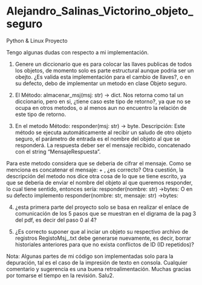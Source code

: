# Alejandro_Salinas_Victorino_objeto_seguro
Python &amp; Linux Proyecto

Tengo algunas dudas con respecto a mi implementación. 

1) Genere un diccionario que es para colocar las llaves publicas de todos los objetos, de momento solo es parte estructural aunque podria ser un obejto. ¿Es valida esta implementación para el cambio de llaves?, o en su defecto, debo de implementar un metodo en clase Objeto seguro.

2) El Método: almacenar_msj(msj: str) -> dict.   Nos retorna como tal un diccionario, pero en si, ¿tiene caso este tipo de retorno?, ya que no se ocupa en otros metodos, o al menos aun no encuentro la relación de este tipo de retorno. 

3) En el metodo Método: responder(msj: str) -> byte. Descripción: Este método se ejecuta automáticamente al recibir un saludo de otro objeto seguro, el parámetro de entrada es el nombre del objeto al que se responderá. La respuesta deber ser el mensaje recibido, concatenado con el string “MensajeRespuesta”.

Para este metodo considera que se deberia de cifrar el mensaje. Como se menciona es concatenar el mensaje: <saludo descifrado> + <MensajeRespuesta>, ¿es correcto?
  Otra cuestión, la descripción del metodo nos dice otra cosa de lo que se tiene escrito, ya que se deberia de enviar el nombre del objeto al que queremos responder, lo cual tiene sentido, entonces sería: responder(nombre: str) ->bytes: 
  O en su defecto implemento responder(nombre: str, mensaje: str) ->bytes:
  
4) ¿esta primera parte del proyecto solo se basa en realizar el enlace de comunicación de los 5 pasos que se muestran en el digrama de la pag 3 del pdf, es decir del paso 0 al 4?
  
5) ¿Es correcto suponer que al inciar un objeto su respectivo archivo de registros RegistoMsj_<NombredelObjetoSeguro>.txt debe generarse nuevamente, es decir, borrar historiales anteriores para que no exista conflictos de ID (ID repetidos)? 
  
  Nota: Algunas partes de mi código son implementadas solo para la depuración, tal es el caso de la impresión de texto en consola. 
  Cualquier comentario y sugerencia es una buena retroalimentación. Muchas gracias por tomarse el tiempo en la revisión. Salu2. 
